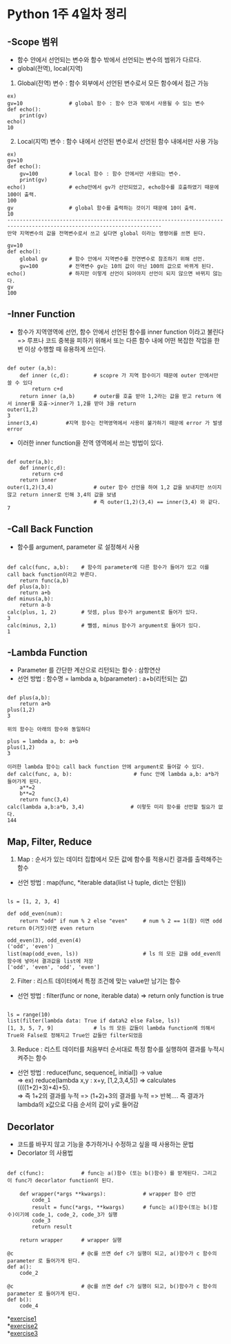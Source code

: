 # Python 1주 4일차 정리

## -Scope 범위
* 함수 안에서 선언되는 변수와 함수 밖에서 선언되는 변수의 범위가 다르다.
* global(전역), local(지역)
1. Global(전역) 변수 : 함수 외부에서 선언된 변수로서 모든 함수에서 접근 가능
<pre><code>ex)
gv=10               # global 함수 : 함수 안과 밖에서 사용될 수 있는 변수
def echo():
    print(gv)
echo()
10
</code></pre>   

2. Local(지역) 변수 : 함수 내에서 선언된 변수로서 선언된 함수 내에서만 사용 가능
<pre><code>ex)
gv=10
def echo():
    gv=100          # local 함수 : 함수 안에서만 사용되는 변수.
    print(gv)
echo()              # echo안에서 gv가 선언되었고, echo함수를 호출하였기 때문에 100이 출력.
100
gv                  # global 함수를 출력하는 것이기 때문에 10이 출력.
10
------------------------------------------------------------------------------------------------------------------------
만약 지역변수의 값을 전역변수로서 쓰고 싶다면 global 이라는 명령어를 쓰면 된다.

gv=10
def echo():
    global gv       # 함수 안에서 지역변수를 전연변수로 참조하기 위해 선언.
    gv=100          # 전역변수 gv는 10의 값이 아닌 100의 값으로 바뀌게 된다.
echo()              # 하지만 이렇게 선언이 되어야지 선언이 되지 않으면 바뀌지 않는다.
gv
100
</code></pre>

## -Inner Function
* 함수가 지역영역에 선언, 함수 안에서 선언된 함수를 inner function 이라고 불린다   
=> 루프나 코드 중복을 피하기 위해서 또는 다른 함수 내에 어떤 복잡한 작업을 한 번 이상 수행할 때 유용하게 쓰인다.
<pre><code>
def outer (a,b):
    def inner (c,d):        # scopre 가 지역 함수이기 때문에 outer 안에서만 쓸 수 있다
        return c+d          
    return inner (a,b)      # outer를 호출 받아 1,2라는 값을 받고 return 에서 inner를 호출->inner가 1,2를 받아 3을 return
outer(1,2)
3
inner(3,4)         #지역 함수는 전역영역에서 사용이 불가하기 때문에 error 가 발생
error
</code></pre>
* 이러한 inner function을 전역 영역에서 쓰는 방법이 있다.
<pre><code>
def outer(a,b):
    def inner(c,d):
        return c+d
    return inner
outer(1,2)(3,4)             # outer 함수 선언을 하여 1,2 값을 보내지만 쓰이지 않고 return inner로 인해 3,4의 값을 보냄
                            # 즉 outer(1,2)(3,4) == inner(3,4) 와 같다.
7
</code></pre>

## -Call Back Function
* 함수를 argument, parameter 로 설정해서 사용
<pre><code>
def calc(func, a,b):    # 함수의 parameter에 다른 함수가 들어가 있고 이를 call back function이라고 부른다.
    return func(a,b)
def plus(a,b):
    return a+b
def minus(a,b):
    return a-b
calc(plus, 1, 2)        # 덧셈, plus 함수가 argument로 들어가 있다.
3
calc(minus, 2,1)        # 뺄셈, minus 함수가 argument로 들어가 있다.
1
</code></pre>

## -Lambda Function
* Parameter 를 간단한 계산으로 리턴되는 함수 : 삼항연산
* 선언 방법 : 함수명 = lambda a, b(parameter) : a+b(리턴되는 값)
<pre><code>
def plus(a,b):
    return a+b
plus(1,2)
3

위의 함수는 아래의 함수와 동일하다

plus = lambda a, b: a+b
plus(1,2)
3

이러한 lambda 함수는 call back function 안에 argument로 들어갈 수 있다.
def calc(func, a, b):                    # func 안에 lambda a,b: a*b가 들어가게 된다.
    a**=2
    b**=2
    return func(3,4)
calc(lambda a,b:a*b, 3,4)               # 이렇듯 미리 함수를 선언할 필요가 없다.
144
</code></pre>

## Map, Filter, Reduce
1. Map : 순서가 있는 데이터 집합에서 모든 값에 함수를 적용시킨 결과를 출력해주는 함수
* 선언 방법 : map(func, *iterable data(list 나 tuple, dict는 안됨))
<pre><code>
ls = [1, 2, 3, 4]

def odd_even(num):
    return "odd" if num % 2 else "even"     # num % 2 == 1(참) 이면 odd return 0(거짓)이면 even return

odd_even(3), odd_even(4)
('odd', 'even')
list(map(odd_even, ls))                     # ls 의 모든 값을 odd_even의 함수에 넣어서 결과값을 list에 저장
['odd', 'even', 'odd', 'even']
</code></pre>

2. Filter : 리스트 데이터에서 특정 조건에 맞는 value만 남기는 함수
* 선언 방법 : filter(func or none, iterable data)   => return only function is true
<pre><code>
ls = range(10)
list(filter(lambda data: True if data%2 else False, ls))
[1, 3, 5, 7, 9]             # ls 의 모든 값들이 lambda function에 의해서 True와 False로 정해지고 True인 값들만 filter되었음
</code></pre>

3. Reduce : 리스트 데이터를 처음부터 순서대로 특정 함수를 실행하여 결과를 누적시켜주는 함수
* 선언 방법 : reduce(func, sequence[, initial]) -> value   
=> ex) reduce(lambda x,y : x+y, [1,2,3,4,5]) => calculates ((((1+2)+3)+4)+5).   
=> 즉 1+2의 결과를 누적 => (1+2)+3의 결과를 누적 => 반복.... 즉 결과가 lambda의 x값으로 다음 순서의 값이 y로 들어감   
   
## Decorlator
* 코드를 바꾸지 않고 기능을 추가하거나 수정하고 싶을 때 사용하는 문법   
* Decorlator 의 사용법
<pre><code>
def c(func):            # func는 a()함수 (또는 b()함수) 를 받게된다. 그리고 이 func가 decorlator function이 된다.

    def wrapper(*args **kwargs):            # wrapper 함수 선언
        code_1
        result = func(*args, **kwargs)      # func는 a()함수(또는 b()함수)이기에 code_1, code_2, code_3가 실행
        code_3
        return result
    
    return wrapper      # wrapper 실행

@c                      # @c를 쓰면 def c가 실행이 되고, a()함수가 c 함수의 parameter 로 들어가게 된다.
def a():
    code_2

@c                      # @c를 쓰면 def c가 실행이 되고, b()함수가 c 함수의 parameter 로 들어가게 된다.
def b():
    code_4
</code></pre>
*[exercise1]()   
*[exercise2]()   
*[exercise3]()   